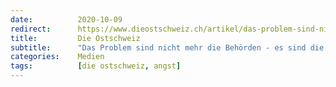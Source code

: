 ```yaml
---
date:          2020-10-09
redirect:      https://www.dieostschweiz.ch/artikel/das-problem-sind-nicht-mehr-die-behoerden-es-sind-die-buerger-VznJEyp
title:         Die Ostschweiz
subtitle:      "Das Problem sind nicht mehr die Behörden - es sind die Bürger"
categories:    Medien
tags:          [die ostschweiz, angst]
---
```

